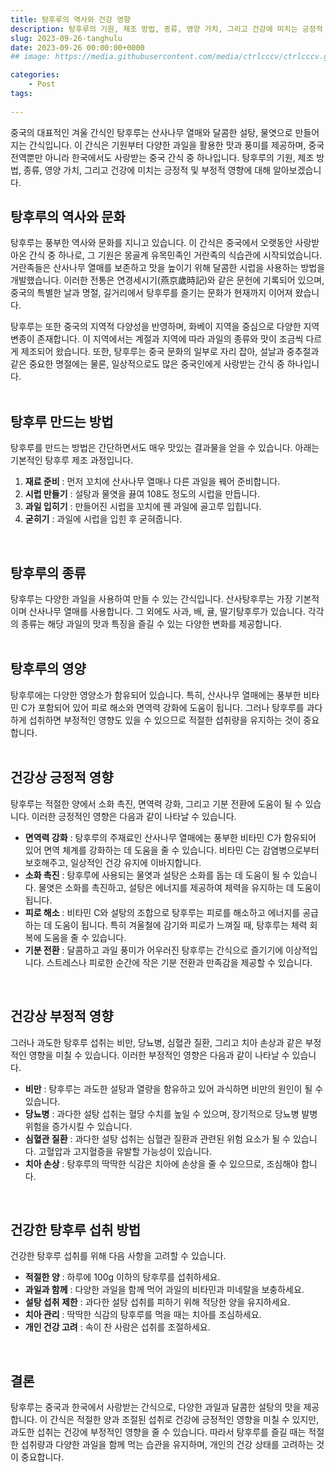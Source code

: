 ```yaml
---
title: 탕후루의 역사와 건강 영향
description: 탕후루의 기원, 제조 방법, 종류, 영양 가치, 그리고 건강에 미치는 긍정적 및 부정적 영향에 대해 알아보겠습니다.
slug: 2023-09-26-tanghulu
date: 2023-09-26 00:00:00+0000
## image: https://media.githubusercontent.com/media/ctrlcccv/ctrlcccv.github.io/master/assets/img/post/vertical-graph.webp

categories:
    - Post
tags:
   
---
```

중국의 대표적인 겨울 간식인 탕후루는 산사나무 열매와 달콤한 설탕, 물엿으로 만들어지는 간식입니다. 이 간식은 기원부터 다양한 과일을 활용한 맛과 풍미를 제공하며, 중국 전역뿐만 아니라 한국에서도 사랑받는 중국 간식 중 하나입니다. 탕후루의 기원, 제조 방법, 종류, 영양 가치, 그리고 건강에 미치는 긍정적 및 부정적 영향에 대해 알아보겠습니다.

## 탕후루의 역사와 문화
탕후루는 풍부한 역사와 문화를 지니고 있습니다. 이 간식은 중국에서 오랫동안 사랑받아온 간식 중 하나로, 그 기원은 몽골계 유목민족인 거란족의 식습관에 시작되었습니다. 거란족들은 산사나무 열매를 보존하고 맛을 높이기 위해 달콤한 시럽을 사용하는 방법을 개발했습니다. 이러한 전통은 연경세시기(燕京歲時記)와 같은 문헌에 기록되어 있으며, 중국의 특별한 날과 명절, 길거리에서 탕후루를 즐기는 문화가 현재까지 이어져 왔습니다.  

탕후루는 또한 중국의 지역적 다양성을 반영하며, 화베이 지역을 중심으로 다양한 지역 변종이 존재합니다. 이 지역에서는 계절과 지역에 따라 과일의 종류와 맛이 조금씩 다르게 제조되어 왔습니다. 또한, 탕후루는 중국 문화의 일부로 자리 잡아, 설날과 중추절과 같은 중요한 명절에는 물론, 일상적으로도 많은 중국인에게 사랑받는 간식 중 하나입니다.  
<br>

## 탕후루 만드는 방법
탕후루를 만드는 방법은 간단하면서도 매우 맛있는 결과물을 얻을 수 있습니다. 아래는 기본적인 탕후루 제조 과정입니다.
1. **재료 준비** : 먼저 꼬치에 산사나무 열매나 다른 과일을 꿰어 준비합니다.
2. **시럽 만들기** : 설탕과 물엿을 끓여 108도 정도의 시럽을 만듭니다.
3. **과일 입히기** : 만들어진 시럽을 꼬치에 꿴 과일에 골고루 입힙니다.
4. **굳히기** : 과일에 시럽을 입힌 후 굳혀줍니다.  
<br>

## 탕후루의 종류
탕후루는 다양한 과일을 사용하여 만들 수 있는 간식입니다. 산사탕후루는 가장 기본적이며 산사나무 열매를 사용합니다. 그 외에도 사과, 배, 귤, 딸기탕후루가 있습니다. 각각의 종류는 해당 과일의 맛과 특징을 즐길 수 있는 다양한 변화를 제공합니다.  
<br>


<div class="ads_wrap">
<ins class="adsbygoogle"
     style="display:block; text-align:center;"
     data-ad-layout="in-article"
     data-ad-format="fluid"
     data-ad-client="ca-pub-8535540836842352"
     data-ad-slot="2974559225"></ins>
<script>
     (adsbygoogle = window.adsbygoogle || []).push({});
</script>
</div>

## 탕후루의 영양
탕후루에는 다양한 영양소가 함유되어 있습니다. 특히, 산사나무 열매에는 풍부한 비타민 C가 포함되어 있어 피로 해소와 면역력 강화에 도움이 됩니다. 그러나 탕후루를 과다하게 섭취하면 부정적인 영향도 있을 수 있으므로 적절한 섭취량을 유지하는 것이 중요합니다.  
<br>

## 건강상 긍정적 영향
탕후루는 적절한 양에서 소화 촉진, 면역력 강화, 그리고 기분 전환에 도움이 될 수 있습니다. 이러한 긍정적인 영향은 다음과 같이 나타날 수 있습니다.
* **면역력 강화** : 탕후루의 주재료인 산사나무 열매에는 풍부한 비타민 C가 함유되어 있어 면역 체계를 강화하는 데 도움을 줄 수 있습니다. 비타민 C는 감염병으로부터 보호해주고, 일상적인 건강 유지에 이바지합니다.
* **소화 촉진** : 탕후루에 사용되는 물엿과 설탕은 소화를 돕는 데 도움이 될 수 있습니다. 물엿은 소화를 촉진하고, 설탕은 에너지를 제공하여 체력을 유지하는 데 도움이 됩니다.
* **피로 해소** : 비타민 C와 설탕의 조합으로 탕후루는 피로를 해소하고 에너지를 공급하는 데 도움이 됩니다. 특히 겨울철에 감기와 피로가 느껴질 때, 탕후루는 체력 회복에 도움을 줄 수 있습니다.
* **기분 전환** : 달콤하고 과일 풍미가 어우러진 탕후루는 간식으로 즐기기에 이상적입니다. 스트레스나 피로한 순간에 작은 기분 전환과 만족감을 제공할 수 있습니다.  
<br>

## 건강상 부정적 영향
그러나 과도한 탕후루 섭취는 비만, 당뇨병, 심혈관 질환, 그리고 치아 손상과 같은 부정적인 영향을 미칠 수 있습니다. 이러한 부정적인 영향은 다음과 같이 나타날 수 있습니다.
* **비만** : 탕후루는 과도한 설탕과 열량을 함유하고 있어 과식하면 비만의 원인이 될 수 있습니다.
* **당뇨병** : 과다한 설탕 섭취는 혈당 수치를 높일 수 있으며, 장기적으로 당뇨병 발병 위험을 증가시킬 수 있습니다.
* **심혈관 질환** : 과다한 설탕 섭취는 심혈관 질환과 관련된 위험 요소가 될 수 있습니다. 고혈압과 고지혈증을 유발할 가능성이 있습니다.
* **치아 손상** : 탕후루의 딱딱한 식감은 치아에 손상을 줄 수 있으므로, 조심해야 합니다.  
<br>

## 건강한 탕후루 섭취 방법
건강한 탕후루 섭취를 위해 다음 사항을 고려할 수 있습니다.
* **적절한 양** : 하루에 100g 이하의 탕후루를 섭취하세요.
* **과일과 함께** : 다양한 과일을 함께 먹어 과일의 비타민과 미네랄을 보충하세요.
* **설탕 섭취 제한** : 과다한 설탕 섭취를 피하기 위해 적당한 양을 유지하세요.
* **치아 관리** : 딱딱한 식감의 탕후루를 먹을 때는 치아를 조심하세요.
* **개인 건강 고려** : 속이 찬 사람은 섭취를 조절하세요.  
<br>

## 결론
탕후루는 중국과 한국에서 사랑받는 간식으로, 다양한 과일과 달콤한 설탕의 맛을 제공합니다. 이 간식은 적절한 양과 조절된 섭취로 건강에 긍정적인 영향을 미칠 수 있지만, 과도한 섭취는 건강에 부정적인 영향을 줄 수 있습니다. 따라서 탕후루를 즐길 때는 적절한 섭취량과 다양한 과일을 함께 먹는 습관을 유지하며, 개인의 건강 상태를 고려하는 것이 중요합니다.
